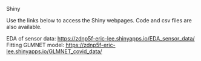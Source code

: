 Shiny

Use the links below to access the Shiny webpages. Code and csv files are also available.

EDA of sensor data: https://zdnp5f-eric-lee.shinyapps.io/EDA_sensor_data/
Fitting GLMNET model: https://zdnp5f-eric-lee.shinyapps.io/GLMNET_covid_data/
